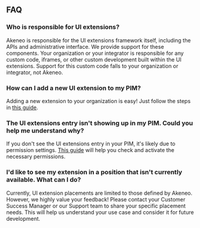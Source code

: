 ## FAQ
### Who is responsible for UI extensions?
Akeneo is responsible for the UI extensions framework itself, including the APIs and administrative interface. We provide support for these components. Your organization or your integrator is responsible for any custom code, iframes, or other custom development built within the UI extensions. Support for this custom code falls to your organization or integrator, not Akeneo.

### How can I add a new UI extension to my PIM?
Adding a new extension to your organization is easy! Just follow the steps in [this guide](https://api.akeneo.com/extensions/getting-started.html#getting-started).

### The UI extensions entry isn't showing up in my PIM. Could you help me understand why?
If you don't see the UI extensions entry in your PIM, it's likely due to permission settings. [This guide](https://api.akeneo.com/extensions/getting-started.html#authorization) will help you check and activate the necessary permissions.

### I'd like to see my extension in a position that isn't currently available. What can I do?
Currently, UI extension placements are limited to those defined by Akeneo. However, we highly value your feedback! Please contact your Customer Success Manager or our Support team to share your specific placement needs. This will help us understand your use case and consider it for future development.

